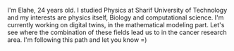 
I'm Elahe, 24 years old. I studied Physics at Sharif University of Technology and my interests are physics itself, Biology and computational science. I'm currently working on digital twins, in the mathematical modeling part.
Let's see where the combination of these fields lead us to in the cancer research area. I'm following this path and let you know =)
